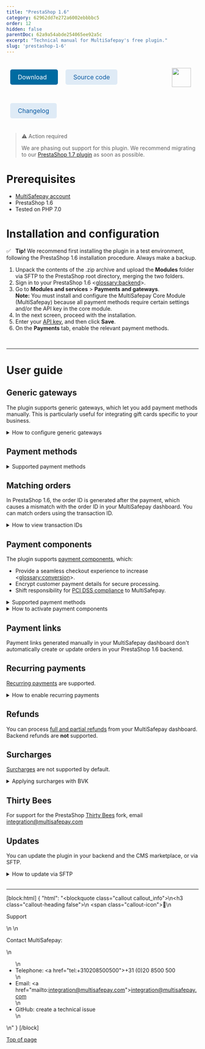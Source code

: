 ```yaml
---
title: "PrestaShop 1.6"
category: 62962dd7e272a6002ebbbbc5
order: 12
hidden: false
parentDoc: 62a9a54abde254065ee92a5c
excerpt: "Technical manual for MultiSafepay's free plugin."
slug: 'prestashop-1-6'
---
```

<img src="https://raw.githubusercontent.com/MultiSafepay/docs/master/static/logo/Plugins/PrestaShop.svg" width="50" align="right" style="margin: 20px; max-height: 75px"/>

<div style="display: flex; flex-wrap: wrap;">

<a class="suggestEdits" style="display: inline-flex; border-radius: 5px; padding: 10px 20px; margin: 10px; font-size: 1rem; background-color: #006ba1; color: #ffffff; text-decoration: none;" href="https://github.com/MultiSafepay/prestashop-1.6/releases/download/3.10.4/Plugin_PrestaShop_1_6_3.10.4.zip" target="_self"><span>Download</span><i class="icon icon-download" style="margin-left: 0.6em;"> </i></a>

<a class="suggestEdits" style="display: inline-flex; border-radius: 5px; padding: 10px 20px; margin: 10px; font-size: 1rem; background-color: #DFEBF6; color: #0a59a1; text-decoration: none;" href="https://github.com/MultiSafepay/prestashop-1.6" target="_blank"><i class="icon-external-link"></i> <span>Source code</span></a>

<a class="suggestEdits" style="display: inline-flex; border-radius: 5px; padding: 10px 20px; margin: 10px; font-size: 1rem; background-color: #DFEBF6; color: #0a59a1; text-decoration: none;" href="https://github.com/MultiSafepay/prestashop-1.6/blob/main/CHANGELOG.md" target="_blank"><span>Changelog</span></a>

</div>

> ⚠️ Action required
>
> We are phasing out support for this plugin. We recommend migrating to our [PrestaShop 1.7 plugin](/docs/prestashop-1-7/) as soon as possible.

# Prerequisites

- [MultiSafepay account](/docs/getting-started-guide/)
- PrestaShop 1.6
- Tested on PHP 7.0

# Installation and configuration

✅ &nbsp; **Tip!** We recommend first installing the plugin in a test environment, following the PrestaShop 1.6 installation procedure. Always make a backup.

1. Unpack the contents of the .zip archive and upload the **Modules** folder via SFTP to the PrestaShop root directory, merging the two folders.
2. Sign in to your PrestaShop 1.6 <<glossary:backend>>.
3. Go to **Modules and services** > **Payments and gateways**.  
    **Note:** You must install and configure the MultiSafepay Core Module (MultiSafepay) because all payment methods require certain settings and/or the API key in the core module.
4. In the next screen, proceed with the installation.
5. Enter your [API key](/docs/sites#site-id-api-key-and-security-code), and then click **Save**.
6. On the **Payments** tab, enable the relevant payment methods.
<br>

---

# User guide

## Generic gateways

The plugin supports generic gateways, which let you add payment methods manually. This is particularly useful for integrating gift cards specific to your business.

<details id="how-to-configure-generic-gateways">
<summary>How to configure generic gateways</summary>
<br>

1. Sign in to your PrestaShop 1.6 <<glossary:backend>>.
2. Go to **Modules and services**.
3. Search for "generic gateway", select gateway 1, 2, or 3, and then click **Install**.
4. In the **Gateway title** field, enter the name of the payment method. 
5. In the **Gateway ID** field, enter the [gateway ID](/reference/gateway-ids).
6. Optionally:
    - Upload the <a href="https://github.com/MultiSafepay/MultiSafepay-icons" target="_blank">payment method logo</a> <i class="fa fa-external-link" style="font-size:12px;color:#8b929e"></i>.
    - Enter minimum and maximum order amounts.
7. Click **Save**. 

✅ &nbsp; Success! The payment method is now active.

</details>

## Payment methods

<details id="supported-payment-methods">
<summary>Supported payment methods</summary>
<br>

- Cards: [All](/docs/card-payments/)
- <<glossary:BNPL>>: All, except Betaal per Maand
- Wallets: [Alipay](/docs/alipay/), [Alipay+](/docs/alipay-plus/), [Apple Pay](/docs/apple-pay/), [PayPal](/docs/paypal/)
- Banking methods:
    - [Bancontact](/docs/bancontact/)
    - [Bank transfer](/docs/bank-transfer/)
    - [Belfius](/docs/belfius/)
    - [CBC/KBC](/docs/cbc-kbc/)
    - [Dotpay](/docs/dotpay/)
    - [EPS](/docs/eps/)
    - [Giropay](/docs/giropay/)
    - [Google Pay](/docs/google-pay/)
    - [iDEAL](/docs/ideal/)
    - [MyBank](/docs/mybank/)
    - [Request to Pay](/docs/request-to-pay/)
    - [Direct debit](/docs/direct-debit/)
    - [Sofort](/docs/sofort/)
- Prepaid cards:
    - Beauty and Wellness gift card
    - Boekenbon
    - Degrotespeelgoedwinkel
    - Fashioncheque
    - Fashion gift card
    - Gezondheidsbon
    - Good4fun
    - Parfumcadeaukaart
    - Paysafecard
    - Sport en Fit
    - VVV gift card
    - Webshop gift card
    - Wijncadeau
    - YourGift

</details>

## Matching orders

In PrestaShop 1.6, the order ID is generated after the payment, which causes a mismatch with the order ID in your MultiSafepay dashboard. You can match orders using the transaction ID. 

<details id="how-to-view-transaction-ids">
<summary>How to view transaction IDs</summary>
<br>

1. Sign in to your PrestaShop 1.6 backend.
2. Go to **Payment** > **Order details**. 

</details>

## Payment components

The plugin supports [payment components](/docs/payment-components/), which:

- Provide a seamless checkout experience to increase <<glossary:conversion>>.
- Encrypt customer payment details for secure processing.
- Shift responsibility for [PCI DSS compliance](/docs/pci-dss/) to MultiSafepay.

<details id="supported-payment-methods">
<summary>Supported payment methods</summary>
<br>

- Cards: Amex, Maestro, Mastercard, and Visa
- <<glossary:BNPL>>: [Pay After Delivery installments](/docs/pay-after-delivery-installments)

</details>

<details id="how-to-activate-payment-components">
<summary>How to activate payment components</summary>
<br>

1. Sign in to your PrestaShop 1.6 backend.
2. Go to **Modules and services**
3. Select the relevant payment methods.
4. Set the **Use Payment component** toggle to **Yes**.
5. Click **Save**.

💬 Support: If you're new to accepting credit card payments, email a request to activate them to <risk@multisafepay.com>

</details>

## Payment links

Payment links generated manually in your MultiSafepay dashboard don't automatically create or update orders in your PrestaShop 1.6 backend.

## Recurring payments

[Recurring payments](/docs/recurring-payments) are supported.

<details id="how-to-enable-recurring-payments">
<summary>How to enable recurring payments</summary>
<br>

1. Sign in to your PrestaShop 1.6 backend. 
2. Go to **Modules and services** > **Modules and services** 
3. Select either the bundled credit cards <<glossary:gateway>>, **or** select specific credit cards.
4. Click **Configure**.
5. Set the **Tokenization** field to **Yes**.
6. Click **Save**.

</details>

## Refunds

You can process [full and partial refunds](/docs/refund-payments/) from your MultiSafepay dashboard.  
Backend refunds are **not** supported.

## Surcharges

[Surcharges](/docs/surcharges/) are not supported by default.

<details id="applying-surcharges-with-bvk">
<summary>Applying surcharges with BVK</summary>
<br>

To apply a surcharge or payment fee to a payment method, you can use the third-party <a href="https://www.bvkyazilim.com/cart/prestashop-modules" target="_blank">BVK</a> <i class="fa fa-external-link" style="font-size:12px;color:#8b929e"></i> package.

The Integration Team will do their best to support you with installing BVK, but bear in mind that it is a third-party package. We can't guarantee perfect compatibility.

> ⚠️ **Attention Dutch merchants** 
> We strongly recommend **not** applying surcharges to <<glossary:BNPL>> methods. This is now considered providing credit under the Wet op het consumentenkrediet and article 7:57 of the Burgerlijk Wetboek, and requires a permit from the Authority for Financial Markets (AFM).

</details>

## Thirty Bees

For support for the PrestaShop <a href="https://thirtybees.com/blog/what-is-thirty-bees" target="_blank">Thirty Bees</a> <i class="fa fa-external-link" style="font-size:12px;color:#8b929e"></i> fork, email <integration@multisafepay.com>

## Updates

You can update the plugin in your backend and the CMS marketplace, or via SFTP.

<details id="how-to-update-via-sftp">
<summary>How to update via SFTP</summary>
<br>

✅ &nbsp; **Tip!** Make sure you have a backup of your production environment, and that you test the plugin in a staging environment.

1. Download the plugin again above.
2. Follow the Installation and configuration instructions from step 2.

</details>
<br>

---

[block:html]
{
  "html": "<blockquote class=\"callout callout_info\">\n<h3 class=\"callout-heading false\">\n        <span class=\"callout-icon\">💬</span>\n        <p>Support</p>\n    </h3>\n  <p>Contact MultiSafepay:</p>\n  <ul>\n    <li>Telephone: <a href=\"tel:+310208500500\">+31 (0)20 8500 500</a></li>\n    <li>Email: <a href=\"mailto:integration@multisafepay.com\">integration@multisafepay.com</a></li>\n    <li>GitHub: create a technical issue</li>\n  </ul>  \n</blockquote>"
}
[/block]

[Top of page](#)
